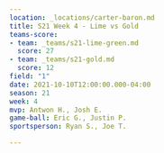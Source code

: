 ```yaml
---
location: _locations/carter-baron.md
title: S21 Week 4 - Lime vs Gold
teams-score:
- team: _teams/s21-lime-green.md
  score: 27
- team: _teams/s21-gold.md
  score: 12
field: "1"
date: 2021-10-10T12:00:00.000-04:00
season: 21
week: 4
mvp: Antwon H., Josh E.
game-ball: Eric G., Justin P.
sportsperson: Ryan S., Joe T.

---
```

